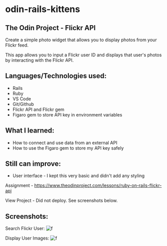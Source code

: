 # odin-rails-kittens
## The Odin Project - Flickr API

Create a simple photo widget that allows you to display photos from your Flickr feed.

This app allows you to input a Flickr user ID and displays that user's photos by interacting with the Flickr API.

## Languages/Technologies used:
 - Rails 
 - Ruby
 - VS Code
 - Git/Github
 - Flickr API and Flickr gem
 - Figaro gem to store API key in environment variables

## What I learned:
 - How to connect and use data from an external API
 - How to use the Figaro gem to store my API key safely
 
## Still can improve:
 - User interface - I kept this very basic and didn't add any styling

Assignment - https://www.theodinproject.com/lessons/ruby-on-rails-flickr-api

View Project  - Did not deploy. See screenshots below.

## Screenshots: 
Search Flickr User:
![f](https://user-images.githubusercontent.com/97067689/220691492-ee3e9e34-7932-462f-9470-593bb450df8c.png)

Display User Images:
![f](https://user-images.githubusercontent.com/97067689/220691683-08eab700-61ad-43e6-941a-8fecb17d517d.png)